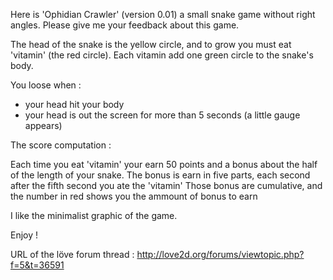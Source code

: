 Here is 'Ophidian Crawler' (version 0.01) a small snake game without right angles.
Please give me your feedback about this game.

The head of the snake is the yellow circle, and to grow you must eat 'vitamin' (the red circle).
Each vitamin add one green circle to the snake's body.

You loose when :
- your head hit your body
- your head is out the screen for more than 5 seconds (a little gauge appears)

The score computation :

Each time you eat 'vitamin' your earn 50 points and a bonus about the half of the length of your snake.
The bonus is earn in five parts, each second after the fifth second you ate the 'vitamin'
Those bonus are cumulative, and the number in red shows you the ammount of bonus to earn

I like the minimalist graphic of the game.

Enjoy !

URL of the löve forum thread : http://love2d.org/forums/viewtopic.php?f=5&t=36591
